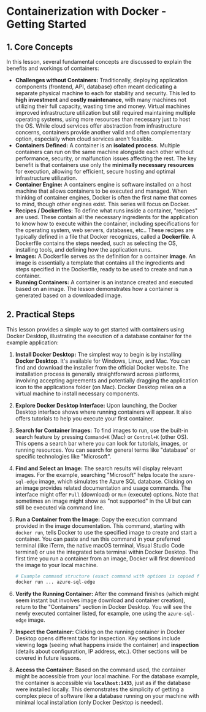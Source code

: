 # Containerization with Docker - Getting Started

## 1. Core Concepts

In this lesson, several fundamental concepts are discussed to explain the benefits and workings of containers:

- **Challenges without Containers:** Traditionally, deploying application components (frontend, API, database) often meant dedicating a separate physical machine to each for stability and security. This led to **high investment** and **costly maintenance**, with many machines not utilizing their full capacity, wasting time and money. Virtual machines improved infrastructure utilization but still required maintaining multiple operating systems, using more resources than necessary just to host the OS. While cloud services offer abstraction from infrastructure concerns, containers provide another valid and often complementary option, especially when cloud services aren't feasible.
- **Containers Defined:** A container is an **isolated process**. Multiple containers can run on the same machine alongside each other without performance, security, or malfunction issues affecting the rest. The key benefit is that containers use only the **minimally necessary resources** for execution, allowing for efficient, secure hosting and optimal infrastructure utilization.
- **Container Engine:** A containers engine is software installed on a host machine that allows containers to be executed and managed. When thinking of container engines, Docker is often the first name that comes to mind, though other engines exist. This series will focus on Docker.
- **Recipes / Dockerfiles:** To define what runs inside a container, "recipes" are used. These contain all the necessary ingredients for the application to know how to execute within the container, including specifications for the operating system, web servers, databases, etc.. These recipes are typically defined in a file that Docker recognizes, called a **Dockerfile**. A Dockerfile contains the steps needed, such as selecting the OS, installing tools, and defining how the application runs.
- **Images:** A Dockerfile serves as the definition for a container **image**. An image is essentially a template that contains all the ingredients and steps specified in the Dockerfile, ready to be used to create and run a container.
- **Running Containers:** A container is an instance created and executed based on an image. The lesson demonstrates how a container is generated based on a downloaded image.

## 2. Practical Steps

This lesson provides a simple way to get started with containers using Docker Desktop, illustrating the execution of a database container for the example application:

1.  **Install Docker Desktop:**
    The simplest way to begin is by installing **Docker Desktop**. It's available for Windows, Linux, and Mac. You can find and download the installer from the official Docker website. The installation process is generally straightforward across platforms, involving accepting agreements and potentially dragging the application icon to the applications folder (on Mac). Docker Desktop relies on a virtual machine to install necessary components.
2.  **Explore Docker Desktop Interface:**
    Upon launching, the Docker Desktop interface shows where running containers will appear. It also offers tutorials to help you execute your first container.
3.  **Search for Container Images:**
    To find images to run, use the built-in search feature by pressing `Command+K` (Mac) or `Control+K` (other OS). This opens a search bar where you can look for tutorials, images, or running resources. You can search for general terms like "database" or specific technologies like "Microsoft".
4.  **Find and Select an Image:**
    The search results will display relevant images. For the example, searching "Microsoft" helps locate the `azure-sql-edge` image, which simulates the Azure SQL database. Clicking on an image provides related documentation and usage commands. The interface might offer `Pull` (download) or `Run` (execute) options. Note that sometimes an image might show as "not supported" in the UI but can still be executed via command line.
5.  **Run a Container from the Image:**
    Copy the execution command provided in the image documentation. This command, starting with `docker run`, tells Docker to use the specified image to create and start a container. You can paste and run this command in your preferred terminal (like iTerm, the native macOS terminal, Visual Studio Code terminal) or use the integrated beta terminal within Docker Desktop. The first time you run a container from an image, Docker will first download the image to your local machine.

    ```bash
    # Example command structure (exact command with options is copied from image documentation)
    docker run ... azure-sql-edge
    ```

6.  **Verify the Running Container:**
    After the command finishes (which might seem instant but involves image download and container creation), return to the "Containers" section in Docker Desktop. You will see the newly executed container listed, for example, one using the `azure-sql-edge` image.
7.  **Inspect the Container:**
    Clicking on the running container in Docker Desktop opens different tabs for inspection. Key sections include viewing **logs** (seeing what happens inside the container) and **inspection** (details about configuration, IP address, etc.). Other sections will be covered in future lessons.
8.  **Access the Container:**
    Based on the command used, the container might be accessible from your local machine. For the database example, the container is accessible via **`localhost:1433`**, just as if the database were installed locally. This demonstrates the simplicity of getting a complex piece of software like a database running on your machine with minimal local installation (only Docker Desktop is needed).
